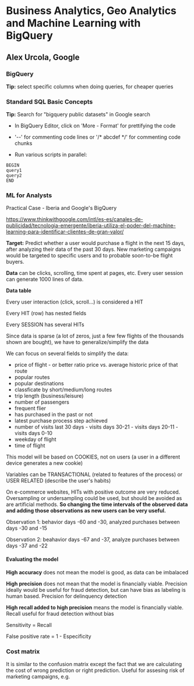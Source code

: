 # Business Analytics, Geo Analytics and Machine Learning with BigQuery
## Alex Urcola, Google
### BigQuery
**Tip:** select specific columns when doing queries, for cheaper queries

### Standard SQL Basic Concepts
**Tip:** Search for "bigquery public datasets" in Google search
* In BigQuery Editor, click on 'More - Format' for prettifying the code

* '--' for commenting code lines or '/* abcdef */' for commenting code chunks

* Run various scripts in parallel:
```
BEGIN
query1
query2
END
```

### ML for Analysts

Practical Case - Iberia and Google's BigQuery

https://www.thinkwithgoogle.com/intl/es-es/canales-de-publicidad/tecnologia-emergente/iberia-utiliza-el-poder-del-machine-learning-para-identificar-clientes-de-gran-valor/

**Target:** Predict whether a user would purchase a flight in the next 15 days, after analyzing their data of the past 30 days. New marketing campaigns would be targeted to specific users and to probable soon-to-be flight buyers.

**Data** can be clicks, scrolling, time spent at pages, etc. Every user session can generate 1000 lines of data.

**Data table**

Every user interaction (click, scroll...) is considered a HIT

Every HIT (row) has nested fields

Every SESSION has several HITs

Since data is sparse (a lot of zeros, just a few few flights of the thousands shown are bought), we have to generalize/simplify the data

We can focus on several fields to simplify the data:

* price of flight - or better ratio price vs. average historic price of that route
* popular routes
* popular destinations
* classficate by short/medium/long routes 
* trip length (business/leisure)
* number of passengers
* frequent flier
* has purchased in the past or not
* latest purchase process step achieved
* number of visits last 30 days - visits days 30-21 - visits days 20-11 - visits days 0-10
* weekday of flight
* time of flight

This model will be based on COOKIES, not on users (a user in a different device generates a new cookie)

Variables can be TRANSACTIONAL (related to features of the process) or USER RELATED (describe the user's habits)

On e-commerce websites, HITs with positive outcome are very reduced. Oversampling or undersampling could be used, but should be avoided as are artificial methods. **So changing the time intervals of the observed data and adding those observations as new users can be very useful.**

Observation 1: behavior days -60 and -30, analyzed purchases between days -30 and -15

Observation 2: beahavior days -67 and -37, analyze purchases between days -37 and -22

#### Evaluating the model

**High accuracy** does not mean the model is good, as data can be imbalaced

**High precision** does not mean that the model is financially viable. Precision ideally would be useful for fraud detection, but can have bias as labeling is human based. Precision for delinquency detection

**High recall added to high precision** means the model is financially viable. Recall useful for fraud detection without bias

Sensitivity = Recall

False positive rate = 1 - Especificity

### Cost matrix

It is similar to the confusion matrix except the fact that we are calculating the cost of wrong prediction or right prediction. Useful for assesing risk of marketing campaigns, e.g.

